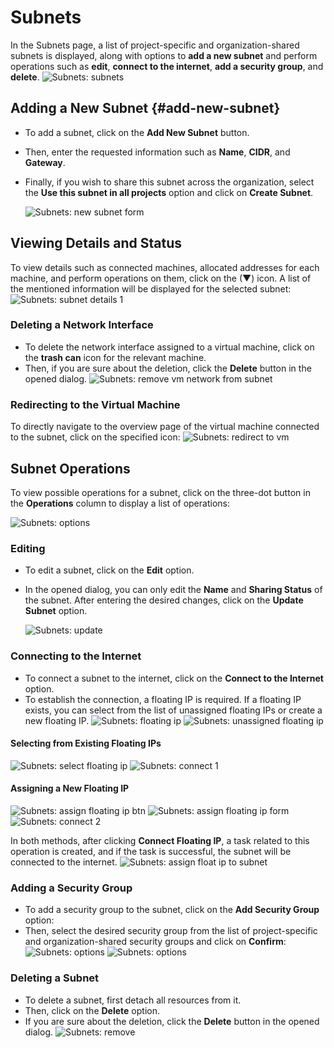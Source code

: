 # Subnets

In the Subnets page, a list of project-specific and organization-shared subnets is displayed, along with options to **add a new subnet** and perform operations such as **edit**, **connect to the internet**, **add a security group**, and **delete**.
![Subnets: subnets](img/iaas-subnets-overview.png)

## Adding a New Subnet {#add-new-subnet}

- To add a subnet, click on the **Add New Subnet** button.
- Then, enter the requested information such as **Name**, **CIDR**, and **Gateway**.
- Finally, if you wish to share this subnet across the organization, select the **Use this subnet in all projects** option and click on **Create Subnet**.

  ![Subnets: new subnet form](img/iaas-subnets-add.png)

## Viewing Details and Status

To view details such as connected machines, allocated addresses for each machine, and perform operations on them, click on the (▼) icon. A list of the mentioned information will be displayed for the selected subnet:
![Subnets: subnet details 1](img/iaas-subnets-details.png)

### Deleting a Network Interface

- To delete the network interface assigned to a virtual machine, click on the **trash can** icon for the relevant machine.
- Then, if you are sure about the deletion, click the **Delete** button in the opened dialog.
  ![Subnets: remove vm network from subnet](img/iaas-subnets-vm-remove.png)

### Redirecting to the Virtual Machine

To directly navigate to the overview page of the virtual machine connected to the subnet, click on the specified icon:
![Subnets: redirect to vm](img/iaas-subnets-redirect-to-vm.png)

## Subnet Operations

To view possible operations for a subnet, click on the three-dot button in the **Operations** column to display a list of operations:

![Subnets: options](img/iaas-subnets-options.png)

### Editing

- To edit a subnet, click on the **Edit** option.
- In the opened dialog, you can only edit the **Name** and **Sharing Status** of the subnet. After entering the desired changes, click on the **Update Subnet** option.

  ![Subnets: update](img/iaas-subnets-update.png)

### Connecting to the Internet

- To connect a subnet to the internet, click on the **Connect to the Internet** option.
- To establish the connection, a floating IP is required. If a floating IP exists, you can select from the list of unassigned floating IPs or create a new floating IP.
  ![Subnets: floating ip](img/iaas-subnets-floating-ip.png)
  ![Subnets: unassigned floating ip](img/iaas-subnets-floating-ip-list.png)

#### Selecting from Existing Floating IPs

![Subnets: select floating ip](img/iaas-subnets-floating-ip-list-select.png)
![Subnets: connect 1](img/iaas-subnets-floating-ip-list-selected.png)

#### Assigning a New Floating IP

![Subnets: assign floating ip btn](img/iaas-subnets-floating-ip-new.png)
![Subnets: assign floating ip form](img/iaas-subnets-floating-ip-new-assign.png)
![Subnets: connect 2](img/iaas-subnets-floating-ip-new-assigned.png)

In both methods, after clicking **Connect Floating IP**, a task related to this operation is created, and if the task is successful, the subnet will be connected to the internet.
![Subnets: assign float ip to subnet](img/job-assign-float-ip-to-subnet.png)

### Adding a Security Group

- To add a security group to the subnet, click on the **Add Security Group** option:
- Then, select the desired security group from the list of project-specific and organization-shared security groups and click on **Confirm**:
  ![Subnets: options](img/iaas-subnets-securitygroup-add.png)
  ![Subnets: options](img/iaas-subnets-securitygroup-list.png)

### Deleting a Subnet

- To delete a subnet, first detach all resources from it.
- Then, click on the **Delete** option.
- If you are sure about the deletion, click the **Delete** button in the opened dialog.
  ![Subnets: remove](img/iaas-subnets-remove.png)
